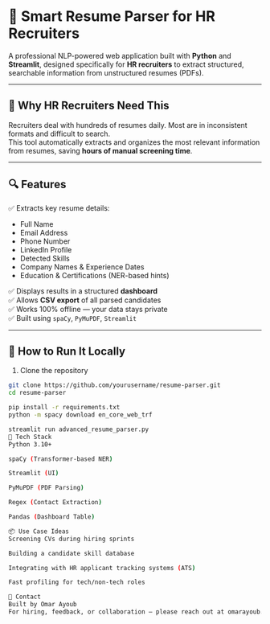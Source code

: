 # 📄 Smart Resume Parser for HR Recruiters

A professional NLP-powered web application built with **Python** and **Streamlit**, designed specifically for **HR recruiters** to extract structured, searchable information from unstructured resumes (PDFs).

---

## 🎯 Why HR Recruiters Need This

Recruiters deal with hundreds of resumes daily. Most are in inconsistent formats and difficult to search.  
This tool automatically extracts and organizes the most relevant information from resumes, saving **hours of manual screening time**.

---

## 🔍 Features

✅ Extracts key resume details:
- Full Name  
- Email Address  
- Phone Number  
- LinkedIn Profile  
- Detected Skills  
- Company Names & Experience Dates  
- Education & Certifications (NER-based hints)

✅ Displays results in a structured **dashboard**  
✅ Allows **CSV export** of all parsed candidates  
✅ Works 100% offline — your data stays private  
✅ Built using `spaCy`, `PyMuPDF`, `Streamlit`


---

## 🚀 How to Run It Locally

1. Clone the repository  
```bash
git clone https://github.com/yourusername/resume-parser.git
cd resume-parser

pip install -r requirements.txt
python -m spacy download en_core_web_trf

streamlit run advanced_resume_parser.py
🧠 Tech Stack
Python 3.10+

spaCy (Transformer-based NER)

Streamlit (UI)

PyMuPDF (PDF Parsing)

Regex (Contact Extraction)

Pandas (Dashboard Table)

📦 Use Case Ideas
Screening CVs during hiring sprints

Building a candidate skill database

Integrating with HR applicant tracking systems (ATS)

Fast profiling for tech/non-tech roles

📩 Contact
Built by Omar Ayoub
For hiring, feedback, or collaboration — please reach out at omarayoub.nlp@gmail.com
